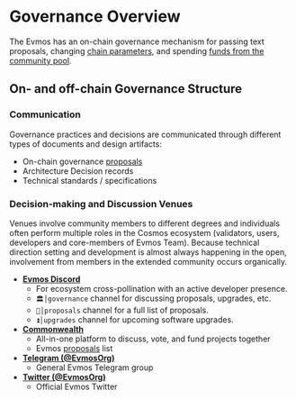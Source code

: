 <!--
order: 1
title: "Overview"
-->

# Governance Overview

The Evmos has an on-chain governance mechanism for passing
text proposals, changing [chain parameters](./param_change.md), and spending [funds from the community pool](./community_pool.md).

## On- and off-chain Governance Structure

### Communication

Governance practices and decisions are communicated through different types of documents and design artifacts:

- On-chain governance [proposals](https://www.mintscan.io/reapchain/proposals)
- Architecture Decision records
- Technical standards / specifications

### Decision-making and Discussion Venues

Venues involve community members to different degrees and individuals often perform multiple roles in the Cosmos ecosystem (validators, users, developers and core-members of Evmos Team). Because technical direction setting and development is almost always happening in the open, involvement from members in the extended community occurs organically.

- **[Evmos Discord](https://discord.gg/evmos)**
    - For ecosystem cross-pollination with an active developer presence.
    - `🏛│governance` channel for discussing proposals, upgrades, etc.
    - `📜│proposals` channel for a full list of proposals.
    - `⏫│upgrades` channel for upcoming software upgrades.
- **[Commonwealth](https://commonwealth.im/evmos)**
    - All-in-one platform to discuss, vote, and fund projects together
    - Evmos [proposals](https://commonwealth.im/reapchain/proposals) list
- **[Telegram (@EvmosOrg)](https://t.me/EvmosOrg)**
    - General Evmos Telegram group
- **[Twitter (@EvmosOrg)](https://twitter.com/EvmosOrg)**
    - Official Evmos Twitter
